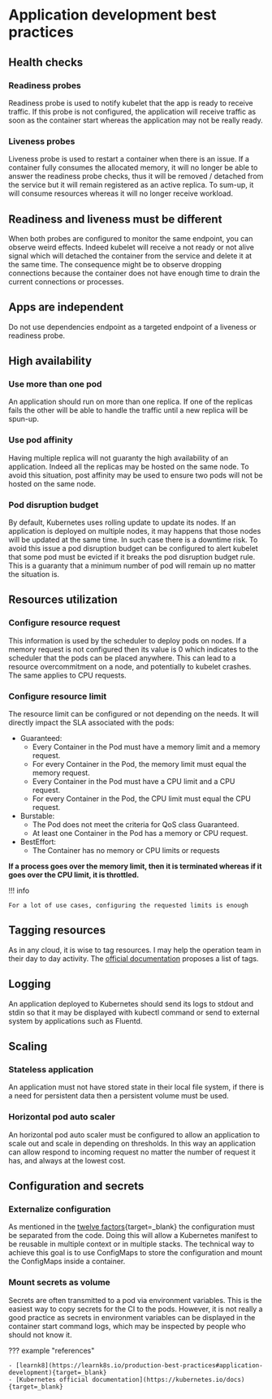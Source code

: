 # Application development best practices

## Health checks

### Readiness probes

Readiness probe is used to notify kubelet that the app is ready to receive traffic. If this probe is not configured, the application will receive traffic as soon as the container start whereas the application may not be really ready.

### Liveness probes

Liveness probe is used to restart a container when there is an issue. If a container fully consumes the allocated memory, it will no longer be able to answer the readiness probe checks, thus it will be removed / detached from the service but it will remain registered as an active replica. To sum-up, it will consume resources whereas it will no longer receive workload.

## Readiness and liveness must be different

When both probes are configured to monitor the same endpoint, you can observe weird effects. Indeed kubelet will receive a not ready or not alive signal which will detached the container from the service and delete it at the same time. The consequence might be to observe dropping connections because the container does not have enough time to drain the current connections or processes.

## Apps are independent

Do not use dependencies endpoint as a targeted endpoint of a liveness or readiness probe.

## High availability

### Use more than one pod

An application should run on more than one replica. If one of the replicas fails the other will be able to handle the traffic until a new replica will be spun-up.

### Use pod affinity

Having multiple replica will not guaranty the high availability of an application. Indeed all the replicas may be hosted on the same node. To avoid this situation, post affinity may be used to ensure two pods will not be hosted on the same node.

### Pod disruption budget

By default, Kubernetes uses rolling update to update its nodes. If an application is deployed on multiple nodes, it may happens that those nodes will be updated at the same time. In such case there is a downtime risk. To avoid this issue a pod disruption budget can be configured to alert kubelet that some pod must be evicted if it breaks the pod disruption budget rule. This is a guaranty that a minimum number of pod will remain up no matter the situation is.

## Resources utilization

### Configure resource request

This information is used by the scheduler to deploy pods on nodes. If a memory request is not configured then its value is 0 which indicates to the scheduler that the pods can be placed anywhere. This can lead to a resource overcommitment on a node, and potentially to kubelet crashes. The same applies to CPU requests.

### Configure resource limit

The resource limit can be configured or not depending on the needs. It will directly impact the SLA associated with the pods:

- Guaranteed:
    * Every Container in the Pod must have a memory limit and a memory request.
    * For every Container in the Pod, the memory limit must equal the memory request.
    * Every Container in the Pod must have a CPU limit and a CPU request.
    * For every Container in the Pod, the CPU limit must equal the CPU request.
- Burstable:
    * The Pod does not meet the criteria for QoS class Guaranteed.
    * At least one Container in the Pod has a memory or CPU request.
- BestEffort:
    * The Container has no memory or CPU limits or requests

**If a process goes over the memory limit, then it is terminated whereas if it goes over the CPU limit, it is throttled.**

!!! info

    For a lot of use cases, configuring the requested limits is enough

## Tagging resources

As in any cloud, it is wise to tag resources. I may help the operation team in their day to day activity. The [official documentation](https://kubernetes.io/docs/concepts/overview/working-with-objects/common-labels/) proposes a list of tags.

## Logging

An application deployed to Kubernetes should send its logs to stdout and stdin so that it may be displayed with kubectl command or send to external system by applications such as Fluentd.

## Scaling

### Stateless application

An application must not have stored state in their local file system, if there is a need for persistent data then a persistent volume must be used.

### Horizontal pod auto scaler

An horizontal pod auto scaler must be configured to allow an application to scale out and scale in depending on thresholds. In this way an application can allow respond to incoming request no matter the number of request it has, and always at the lowest cost.

## Configuration and secrets

### Externalize configuration

As mentioned in the [twelve factors](https://12factor.net/config){target=_blank} the configuration must be separated from the code. Doing this will allow a Kubernetes manifest to be reusable in multiple context or in multiple stacks. The technical way to achieve this goal is to use ConfigMaps to store the configuration and mount the ConfigMaps inside a container.

### Mount secrets as volume

Secrets are often transmitted to a pod via environment variables. This is the easiest way to copy secrets for the CI to the pods. However, it is not really a good practice as secrets in environment variables can be displayed in the container start command logs, which may be inspected by people who should not know it.


??? example "references"

    - [learnk8](https://learnk8s.io/production-best-practices#application-development){target=_blank}
    - [Kubernetes official documentation](https://kubernetes.io/docs){target=_blank}